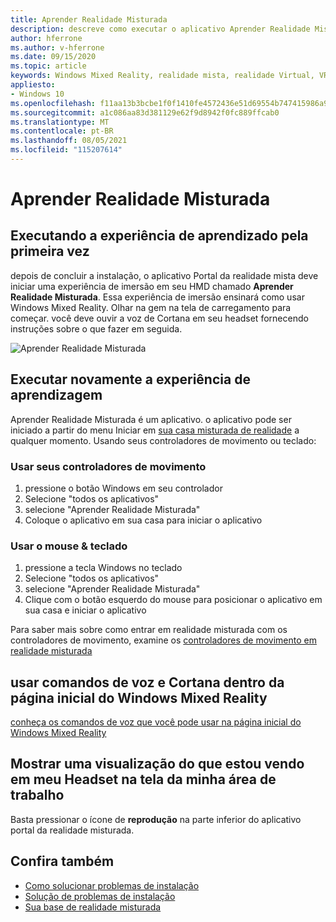 ```yaml
---
title: Aprender Realidade Misturada
description: descreve como executar o aplicativo Aprender Realidade Misturada e como navegar Windows Mixed Reality.
author: hferrone
ms.author: v-hferrone
ms.date: 09/15/2020
ms.topic: article
keywords: Windows Mixed Reality, realidade mista, realidade Virtual, VR, sr, Tutorial, introdução
appliesto:
- Windows 10
ms.openlocfilehash: f11aa13b3bcbe1f0f1410fe4572436e51d69554b747415986a9a06036d95f64b
ms.sourcegitcommit: a1c086aa83d381129e62f9d8942f0fc889ffcab0
ms.translationtype: MT
ms.contentlocale: pt-BR
ms.lasthandoff: 08/05/2021
ms.locfileid: "115207614"
---
```

# <a name="learn-mixed-reality"></a>Aprender Realidade Misturada

## <a name="running-the-learning-experience-for-the-first-time"></a>Executando a experiência de aprendizado pela primeira vez

depois de concluir a instalação, o aplicativo Portal da realidade mista deve iniciar uma experiência de imersão em seu HMD chamado **Aprender Realidade Misturada**. Essa experiência de imersão ensinará como usar Windows Mixed Reality. Olhar na gem na tela de carregamento para começar. você deve ouvir a voz de Cortana em seu headset fornecendo instruções sobre o que fazer em seguida.

![Aprender Realidade Misturada](images/file-learnmixedrealitystart.png)

## <a name="rerun-the-learning-experience"></a>Executar novamente a experiência de aprendizagem

Aprender Realidade Misturada é um aplicativo. o aplicativo pode ser iniciado a partir do menu Iniciar em [sua casa misturada de realidade](your-mixed-reality-home.md) a qualquer momento. Usando seus controladores de movimento ou teclado:

### <a name="use-your-motion-controllers"></a>Usar seus controladores de movimento

1. pressione o botão Windows em seu controlador
2. Selecione "todos os aplicativos"
3. selecione "Aprender Realidade Misturada"
4. Coloque o aplicativo em sua casa para iniciar o aplicativo

### <a name="use-your-mouse--keyboard"></a>Usar o mouse & teclado

1. pressione a tecla Windows no teclado
2. Selecione "todos os aplicativos"
3. selecione "Aprender Realidade Misturada"
4. Clique com o botão esquerdo do mouse para posicionar o aplicativo em sua casa e iniciar o aplicativo

Para saber mais sobre como entrar em realidade misturada com os controladores de movimento, examine os [controladores de movimento em realidade misturada](controllers-in-wmr.md)

## <a name="use-voice-commands-and-cortana-inside-of-the-windows-mixed-reality-home"></a>usar comandos de voz e Cortana dentro da página inicial do Windows Mixed Reality

[conheça os comandos de voz que você pode usar na página inicial do Windows Mixed Reality](https://support.microsoft.com/help/4041322/windows-10-speech-in-windows-mixed-reality)

## <a name="show-a-preview-of-what-im-seeing-in-my-headset-on-my-desktops-screen"></a>Mostrar uma visualização do que estou vendo em meu Headset na tela da minha área de trabalho

Basta pressionar o ícone de **reprodução** na parte inferior do aplicativo portal da realidade misturada.

## <a name="see-also"></a>Confira também

* [Como solucionar problemas de instalação](installation_errors.md)
* [Solução de problemas de instalação](wmr-setup-faq.yml)
* [Sua base de realidade misturada](your-mixed-reality-home.md)
